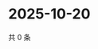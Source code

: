 # 2025-10-20

共 0 条

<!-- BEGIN ZHIHUQUESTIONS -->
<!-- 最后更新时间 Mon Oct 20 2025 22:10:56 GMT+0800 (China Standard Time) -->

<!-- END ZHIHUQUESTIONS -->
